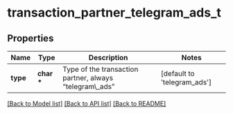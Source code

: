 # transaction_partner_telegram_ads_t

## Properties
Name | Type | Description | Notes
------------ | ------------- | ------------- | -------------
**type** | **char \*** | Type of the transaction partner, always “telegram\\_ads” | [default to 'telegram_ads']

[[Back to Model list]](../README.md#documentation-for-models) [[Back to API list]](../README.md#documentation-for-api-endpoints) [[Back to README]](../README.md)


